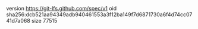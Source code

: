 version https://git-lfs.github.com/spec/v1
oid sha256:dcb521aa94349adb940461553a3f12ba149f7d6871730a6f4d74cc0741d7a068
size 77515
